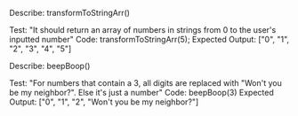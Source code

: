 Describe: transformToStringArr()

Test: "It should return an array of numbers in strings from 0 to the user's inputted number"
Code: transformToStringArr(5);
Expected Output: ["0", "1", "2", "3", "4", "5"]

Describe: beepBoop()

Test: "For numbers that contain a 3, all digits are replaced with "Won't you be my neighbor?". Else it's just a number"
Code: beepBoop(3)
Expected Output: ["0", "1", "2", "Won't you be my neighbor?"]
